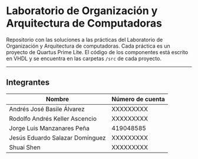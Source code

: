 # Laboratorio de Organización y Arquitectura de Computadoras
Repositorio con las soluciones a las prácticas del Laboratorio de Organización y
Arquitectura de computadoras. Cada práctica es un proyecto de Quartus Prime Lite.
El código de los componentes está escrito en VHDL y se encuentra en las carpetas
```/src``` de cada proyecto.

***

## Integrantes

|          Nombre                 | Número de cuenta |
| --------------------------------| ---------------- |
| Andrés José Basile Álvarez      |     XXXXXXXXX    |
| Rodolfo Andrés Keller Ascencio  |     XXXXXXXXX    |
| Jorge Luis Manzanares Peña      |     419048585    |
| Jesús Eduardo Salazar Domínguez |     XXXXXXXXX    |
| Shuai Shen                      |     XXXXXXXXX    |